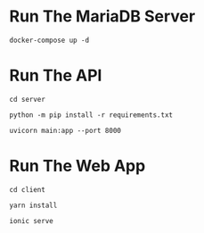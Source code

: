 # Run The MariaDB Server
`docker-compose up -d`

# Run The API
`cd server`

`python -m pip install -r requirements.txt`

`uvicorn main:app --port 8000`

# Run The Web App
`cd client`

`yarn install`

`ionic serve`